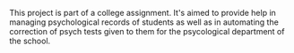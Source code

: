 This project is part of a college assignment. It's aimed to provide help in managing  psychological records of students as well as in automating the correction of psych tests given to them for the psycological department of the school.